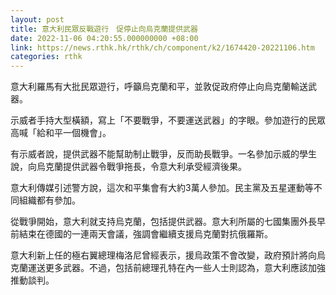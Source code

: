 ```yaml
---
layout: post
title: 意大利民眾反戰遊行　促停止向烏克蘭提供武器
date: 2022-11-06 04:20:55.000000000 +08:00
link: https://news.rthk.hk/rthk/ch/component/k2/1674420-20221106.htm
categories: rthk
---
```


意大利羅馬有大批民眾遊行，呼籲烏克蘭和平，並敦促政府停止向烏克蘭輸送武器。

示威者手持大型橫額，寫上「不要戰爭，不要運送武器」的字眼。參加遊行的民眾高喊「給和平一個機會」。

有示威者說，提供武器不能幫助制止戰爭，反而助長戰爭。一名參加示威的學生說，向烏克蘭提供武器令戰爭拖長，令意大利承受經濟後果。

意大利傳媒引述警方說，這次和平集會有大約3萬人參加。民主黨及五星運動等不同組織都有參加。

從戰爭開始，意大利就支持烏克蘭，包括提供武器。意大利所屬的七國集團外長早前結束在德國的一連兩天會議，強調會繼續支援烏克蘭對抗俄羅斯。

意大利新上任的極右翼總理梅洛尼曾經表示，援烏政策不會改變，政府預計將向烏克蘭運送更多武器。不過，包括前總理孔特在內一些人士則認為，意大利應該加強推動談判。
